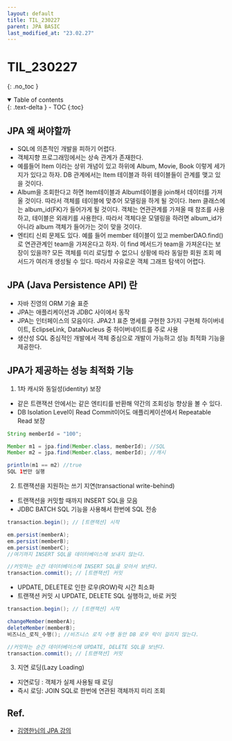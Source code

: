```yaml
---
layout: default
title: TIL_230227
parent: JPA BASIC
last_modified_at: "23.02.27"
---
```


# TIL_230227
{: .no_toc }

<details open markdown="block">
  <summary>
    Table of contents
  </summary>
  {: .text-delta }
- TOC
{:toc}
</details>

## JPA 왜 써야할까
- SQL에 의존적인 개발을 피하기 어렵다.
- 객체지향 프로그래밍에서는 상속 관계가 존재한다.
- 예를들어 Item 이라는 상위 개념이 있고 하위에 Album, Movie, Book 이렇게 세가지가 있다고 하자. DB 관계에서는 Item 테이블과 하위 테이블들이 관계를 맺고 있을 것이다.
- Album을 조회한다고 하면 Item테이블과 Album테이블을 join해서 데이터를 가져올 것이다. 따라서 객체를 테이블에 맞추어 모델링을 하게 될 것이다. Item 클래스에는 album_id(FK)가 들어가게 될 것이다. 객체는 연관관계를 가져올 때 참조를 사용하고, 테이블은 외래키를 사용한다. 따라서 객체다운 모델링을 하려면 album_id가 아니라 album 객체가 들어가는 것이 맞을 것이다.
- 엔티티 신뢰 문제도 있다. 예를 들어 member 테이블이 있고 memberDAO.find()로 연관관계인 team을 가져온다고 하자. 이 find 메서드가 team을 가져온다는 보장이 있을까? 모든 객체를 미리 로딩할 수 없으니 상황에 따라 동일한 회원 조회 메서드가 여러개 생성될 수 있다. 따라서 자유로운 객체 그래프 탐색이 어렵다.

## JPA (Java Persistence API) 란
- 자바 진영의 ORM 기술 표준
- JPA는 애플리케이션과 JDBC 사이에서 동작
- JPA는 인터페이스의 모음이다. JPA2.1 표준 명세를 구현한 3가지 구현체 하이버네이트, EclipseLink, DataNucleus 중 하이버네이트를 주로 사용
- 생산성 SQL 중심적인 개발에서 객체 중심으로 개발이 가능하고 성능 최적화 기능을 제공한다.

## JPA가 제공하는 성능 최적화 기능
1. 1차 캐시와 동일성(identity) 보장
  - 같은 트랜잭션 안에서는 같은 엔티티를 반환해 약간의 조회성능 향상을 볼 수 있다.
  - DB Isolation Level이 Read Commit이어도 애플리케이션에서 Repeatable Read 보장

  ```java
  String memberId = "100";

  Member m1 = jpa.find(Member.class, memberId); //SQL
  Member m2 = jpa.find(Member.class, memberId); //캐시

  println(m1 == m2) //true
  SQL 1번만 실행
  ```
2. 트랜잭션을 지원하는 쓰기 지연(transactional write-behind) 
  - 트랜잭션을 커밋할 때까지 INSERT SQL을 모음
  - JDBC BATCH SQL 기능을 사용해서 한번에 SQL 전송 

  ```java
  transaction.begin(); // [트랜잭션] 시작

  em.persist(memberA);
  em.persist(memberB);
  em.persist(memberC);
  //여기까지 INSERT SQL을 데이터베이스에 보내지 않는다.

  //커밋하는 순간 데이터베이스에 INSERT SQL을 모아서 보낸다.
  transaction.commit(); // [트랜잭션] 커밋
  ```

  - UPDATE, DELETE로 인한 로우(ROW)락 시간 최소화
  - 트랜잭션 커밋 시 UPDATE, DELETE SQL 실행하고, 바로 커밋 

   ```java
  transaction.begin(); // [트랜잭션] 시작

  changeMember(memberA);
  deleteMember(memberB);
  비즈니스_로직_수행(); //비즈니스 로직 수행 동안 DB 로우 락이 걸리지 않는다.

  //커밋하는 순간 데이터베이스에 UPDATE, DELETE SQL을 보낸다.
  transaction.commit(); // [트랜잭션] 커밋
   ```

3. 지연 로딩(Lazy Loading)
  - 지연로딩 : 객체가 실제 사용될 때 로딩
  - 즉시 로딩: JOIN SQL로 한번에 연관된 객체까지 미리 조회



## Ref.
- <a href="https://www.inflearn.com/course/ORM-JPA-Basic/dashboard">김영한님의 JPA 강의</a>
